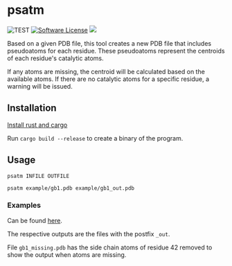 # psatm

![TEST](https://github.com/ugSUBMARINE/psatm/actions/workflows/rust.yml/badge.svg)
[![Software License](https://img.shields.io/badge/license-MIT-brightgreen.svg)](/LICENSE.md)
<a title="Code Size" target="_blank" href="https://github.com/gwirn/golaf"><img src="https://img.shields.io/github/languages/code-size/ugSUBMARINE/psatm"></a>

Based on a given PDB file, this tool creates a new PDB file that includes pseudoatoms for each residue. These pseudoatoms represent the centroids of each residue's catalytic atoms.

If any atoms are missing, the centroid will be calculated based on the available atoms. If there are no catalytic atoms for a specific residue, a warning will be issued.

## Installation
[Install rust and cargo](https://www.rust-lang.org/tools/install)

Run `cargo build --release` to create a binary of the program.

## Usage
`psatm INFILE OUTFILE`

`psatm example/gb1.pdb example/gb1_out.pdb`

### Examples
Can be found [here](https://github.com/ugSUBMARINE/psatm/tree/master/example).

The respective outputs are the files with the postfix `_out`.

File `gb1_missing.pdb` has the side chain atoms of residue 42 removed to show the output when atoms are missing.
